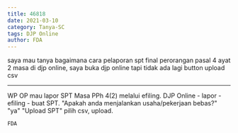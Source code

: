 ```yaml
---
title: 46818
date: 2021-03-10
category: Tanya-SC
tags: DJP Online
author: FDA
---
```


saya mau tanya bagaimana cara pelaporan spt final perorangan pasal 4 ayat 2 masa di djp online, saya buka djp online tapi tidak ada lagi button upload csv

---

WP OP mau lapor SPT Masa PPh 4(2) melalui efiling. DJP Online - lapor - efiling - buat SPT. "Apakah anda menjalankan usaha/pekerjaan bebas?" "ya" "Upload SPT" pilih csv, upload.

`FDA`
